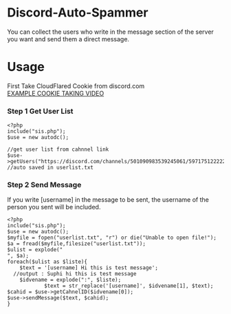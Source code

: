# Discord-Auto-Spammer
You can collect the users who write in the message section of the server you want and send them a direct message.

# Usage
First Take CloudFlared Cookie from discord.com<br/>
<a href="https://t.me/otoaraclar/78"> EXAMPLE COOKIE TAKING VIDEO</a><br/>

### Step 1 Get User List
```
<?php
include("sis.php");
$use = new autodc();

//get user list from cahnnel link
$use->getUsers("https://discord.com/channels/501090983539245061/597175122222252038");
//auto saved in userlist.txt

```

### Step 2 Send Message 

If you write [username] in the message to be sent, the username of the person you sent will be included.

```
<?php
include("sis.php");
$use = new autodc();
$myfile = fopen("userlist.txt", "r") or die("Unable to open file!");
$a = fread($myfile,filesize("userlist.txt"));
$ulist = explode("
", $a);
foreach($ulist as $liste){
	$text = '[username] Hi this is test message';
  //output : Suphi hi this is test message
	$idvename = explode(":", $liste);
			$text = str_replace('[username]', $idvename[1], $text);
$cahid = $use->getCahnelID($idvename[0]);
$use->sendMessage($text, $cahid);
}
```
